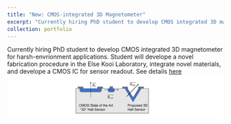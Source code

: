 ```yaml
---
title: "New: CMOS-integrated 3D Magnetometer"
excerpt: "Currently hiring PhD student to develop CMOS integrated 3D magnetometer for harsh-envrionment applications. Student will develope a novel fabrication procedure in the Else Kooi Laboratory, integrate novel materials, and develope a CMOS IC for sensor readout. <br/><img src='/images/PYRAMID.png'>"
collection: portfolio
---
```


Currently hiring PhD student to develop CMOS integrated 3D magnetometer for harsh-envrionment applications. Student will develope a novel fabrication procedure in the Else Kooi Laboratory, integrate novel materials, and develope a CMOS IC for sensor readout. See details [here](https://ei.et.tudelft.nl/Openings/vacancy.php?id=159) <br/><img src='/images/PYRAMID.png'>

